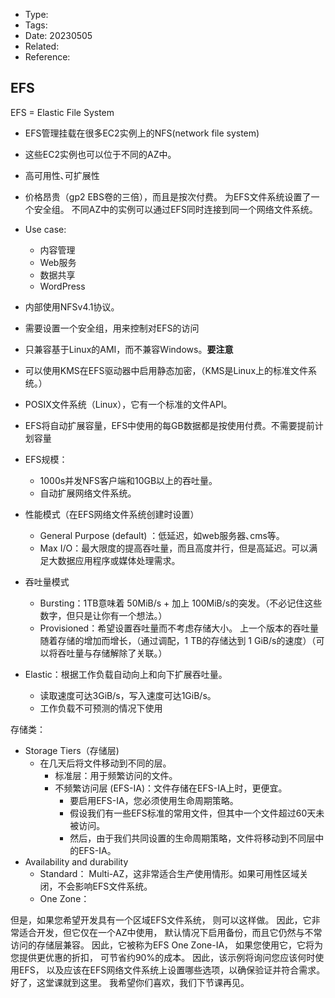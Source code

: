 * Type:
* Tags:
* Date: 20230505
* Related:
* Reference:[]()

## EFS
EFS = Elastic File System

* EFS管理挂载在很多EC2实例上的NFS(network file system) 
* 这些EC2实例也可以位于不同的AZ中。
* 高可用性､可扩展性
* 价格昂贵（gp2 EBS卷的三倍），而且是按次付费。
为EFS文件系统设置了一个安全组。
不同AZ中的实例可以通过EFS同时连接到同一个网络文件系统。

* Use case:
  * 内容管理
  * Web服务
  * 数据共享
  * WordPress
* 内部使用NFSv4.1协议。
* 需要设置一个安全组，用来控制对EFS的访问
* 只兼容基于Linux的AMI，而不兼容Windows。**要注意**
* 可以使用KMS在EFS驱动器中启用静态加密，（KMS是Linux上的标准文件系统。）

* POSIX文件系统（Linux），它有一个标准的文件API。
* EFS将自动扩展容量，EFS中使用的每GB数据都是按使用付费。不需要提前计划容量

* EFS规模：
  * 1000s并发NFS客户端和10GB以上的吞吐量。
  * 自动扩展网络文件系统。
* 性能模式（在EFS网络文件系统创建时设置）
  * General Purpose (default) ：低延迟，如web服务器､cms等。
  * Max I/O：最大限度的提高吞吐量，而且高度并行，但是高延迟。可以满足大数据应用程序或媒体处理需求。
* 吞吐量模式
  * Bursting：1TB意味着 50MiB/s + 加上 100MiB/s的突发。（不必记住这些数字，但只是让你有一个想法。）
  * Provisioned：希望设置吞吐量而不考虑存储大小。
上一个版本的吞吐量随着存储的增加而增长，（通过调配，1 TB的存储达到 1 GiB/s的速度）（可以将吞吐量与存储解除了关联。）
* Elastic：根据工作负载自动向上和向下扩展吞吐量。
  * 读取速度可达3GiB/s，写入速度可达1GiB/s。
  * 工作负载不可预测的情况下使用


存储类：
* Storage Tiers（存储层)
  * 在几天后将文件移动到不同的层。
    * 标准层：用于频繁访问的文件。
    * 不频繁访问层 (EFS-IA)：文件存储在EFS-IA上时，更便宜。
        * 要启用EFS-IA，您必须使用生命周期策略。
        * 假设我们有一些EFS标准的常用文件，但其中一个文件超过60天未被访问。
        * 然后，由于我们共同设置的生命周期策略，文件将移动到不同层中的EFS-IA。
* Availability and durability
  * Standard： Multi-AZ，这非常适合生产使用情形。如果可用性区域关闭，不会影响EFS文件系统。
  * One Zone：

但是，如果您希望开发具有一个区域EFS文件系统，
则可以这样做。
因此，它非常适合开发，但它仅在一个AZ中使用，
默认情况下启用备份，而且它仍然与不常访问的存储层兼容。
因此，它被称为EFS 
One Zone-IA，
如果您使用它，它将为您提供更优惠的折扣，
可节省约90%的成本。
因此，该示例将询问您应该何时使用EFS，
以及应该在EFS网络文件系统上设置哪些选项，以确保验证并符合需求。
好了，这堂课就到这里。
我希望你们喜欢，我们下节课再见。 